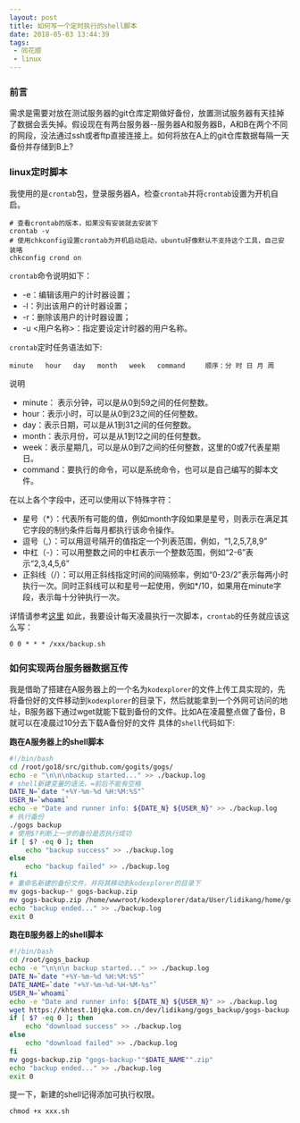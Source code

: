 ```yaml
---
layout: post
title: 如何写一个定时执行的shell脚本
date: 2018-05-03 13:44:39
tags:
 - 同花顺
 - linux
---
```


### 前言
需求是需要对放在测试服务器的git仓库定期做好备份，放置测试服务器有天挂掉了数据会丢失掉。假设现在有两台服务器--服务器A和服务器B，A和B在两个不同的网段，没法通过ssh或者ftp直接连接上。如何将放在A上的git仓库数据每隔一天备份并存储到B上?

### linux定时脚本
我使用的是`crontab`包，登录服务器A，检查`crontab`并将`crontab`设置为开机自启。
```
# 查看crontab的版本，如果没有安装就去安装下
crontab -v
# 使用chkconfig设置crontab为开机启动启动，ubuntu好像默认不支持这个工具，自己安装咯
chkconfig crond on
```
`crontab`命令说明如下：
+ -e：编辑该用户的计时器设置；
+ -l：列出该用户的计时器设置；
+ -r：删除该用户的计时器设置；
+ -u <用户名称>：指定要设定计时器的用户名称。

`crontab`定时任务语法如下:
```
minute   hour   day   month   week   command     顺序：分 时 日 月 周
```
说明
+ minute： 表示分钟，可以是从0到59之间的任何整数。
+ hour：表示小时，可以是从0到23之间的任何整数。
+ day：表示日期，可以是从1到31之间的任何整数。
+ month：表示月份，可以是从1到12之间的任何整数。
+ week：表示星期几，可以是从0到7之间的任何整数，这里的0或7代表星期日。
+ command：要执行的命令，可以是系统命令，也可以是自己编写的脚本文件。

在以上各个字段中，还可以使用以下特殊字符：
+ 星号（*）：代表所有可能的值，例如month字段如果是星号，则表示在满足其它字段的制约条件后每月都执行该命令操作。
+ 逗号（,）：可以用逗号隔开的值指定一个列表范围，例如，“1,2,5,7,8,9”
+ 中杠（-）：可以用整数之间的中杠表示一个整数范围，例如“2-6”表示“2,3,4,5,6”
+ 正斜线（/）：可以用正斜线指定时间的间隔频率，例如“0-23/2”表示每两小时执行一次。同时正斜线可以和星号一起使用，例如*/10，如果用在minute字段，表示每十分钟执行一次。

详情请参考[这里](http://wangchujiang.com/linux-command/c/crontab.html)
如此，我要设计每天凌晨执行一次脚本，`crontab`的任务就应该这么写：
```
0 0 * * * /xxx/backup.sh
```

### 如何实现两台服务器数据互传
我是借助了搭建在A服务器上的一个名为`kodexplorer`的文件上传工具实现的，先将备份好的文件移动到`kodexplorer`的目录下，然后就能拿到一个外网可访问的地址，B服务器下通过wget就能下载到备份的文件。比如A在凌晨整点做了备份，B就可以在凌晨过10分去下载A备份好的文件
具体的`shell`代码如下:

**跑在A服务器上的shell脚本**
```sh
#!/bin/bash
cd /root/go18/src/github.com/gogits/gogs/
echo -e "\n\n\nbackup started..." >> ./backup.log
# shell新建变量的语法，=前后不能有空格
DATE_N=`date "+%Y-%m-%d %H:%M:%S"`
USER_N=`whoami`
echo -e "Date and runner info: ${DATE_N} ${USER_N}" >> ./backup.log
# 执行备份
./gogs backup
# 使用$?判断上一步的备份是否执行成功
if [ $? -eq 0 ]; then
    echo "backup success" >> ./backup.log
else
    echo "backup failed" >> ./backup.log
fi
# 重命名新建的备份文件，并将其移动到kodexplorer的目录下
mv gogs-backup-* gogs-backup.zip
mv gogs-backup.zip /home/wwwroot/kodexplorer/data/User/lidikang/home/gogs_backup
echo "backup ended..." >> ./backup.log
exit 0
```

**跑在B服务器上的shell脚本**
```sh
#!/bin/bash
cd /root/gogs_backup
echo -e "\n\n\n backup started..." >> ./backup.log
DATE_N=`date "+%Y-%m-%d %H:%M:%S"`
DATE_NAME=`date "+%Y-%m-%d-%H-%M-%s"`
USER_N=`whoami`
echo -e "Date and runner info: ${DATE_N} ${USER_N}" >> ./backup.log
wget https://khtest.10jqka.com.cn/dev/lidikang/gogs_backup/gogs-backup.zip
if [ $? -eq 0 ]; then
    echo "download success" >> ./backup.log
else
    echo "download failed" >> ./backup.log
fi
mv gogs-backup.zip "gogs-backup-""$DATE_NAME"".zip"
echo "backup ended..." >> ./backup.log
exit 0
```
提一下，新建的shell记得添加可执行权限。
```
chmod +x xxx.sh
```
